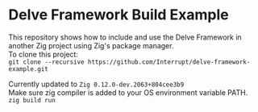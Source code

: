# Delve Framework Build Example

This repository shows how to include and use the Delve Framework in another Zig project using Zig's package manager.  
To clone this project:  
`git clone --recursive https://github.com/Interrupt/delve-framework-example.git`

Currently updated to `Zig 0.12.0-dev.2063+804cee3b9`  
Make sure zig compiler is added to your OS environment variable PATH.  
`zig build run`

